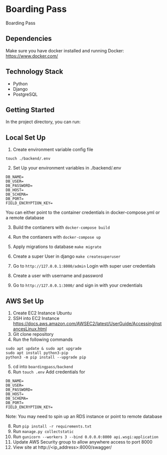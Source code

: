 # Boarding Pass
Boarding Pass

## Dependencies

Make sure you have docker installed and running
Docker: https://www.docker.com/

## Technology Stack
 
- Python
- Django
- PostgreSQL


## Getting Started

In the project directory, you can run:

## Local Set Up

1. Create environment variable config file
```
touch ./backend/.env
```

2. Set Up your environment variables in ./backend/.env
```
DB_NAME=
DB_USER=
DB_PASSWORD=
DB_HOST=
DB_SCHEMA=
DB_PORT=
FIELD_ENCRYPTION_KEY=
```

You can either point to the container credentials in docker-compose.yml or a remote database

3. Build the contianers with 
`docker-compose build`

4. Run the contianers with 
`docker-compose up`

5. Apply migrations to database
 `make migrate`

6. Create a super User in django
`make createsuperuser`

7. Go to 
`http://127.0.0.1:8000/admin` Login with super user credentials

8. Create a user with username and password

9. Go to `http://127.0.0.1:3000/` and sign in with your credentials

## AWS Set Up

1. Create EC2 Instance Ubuntu 
2. SSH into EC2 Instance https://docs.aws.amazon.com/AWSEC2/latest/UserGuide/AccessingInstancesLinux.html
3. Git clone repository
4. Run the following commands
```
sudo apt update & sudo apt upgrade    
sudo apt install python3-pip
python3 -m pip install --upgrade pip
```
5. cd into ```boardingpass/backend```
6. Run ```touch .env```
Add credentials for
```
DB_NAME=
DB_USER=
DB_PASSWORD=
DB_HOST=
DB_SCHEMA=
DB_PORT=
FIELD_ENCRYPTION_KEY=
```
Note: You may need to spin up an RDS instance or point to remote database

8. Run ```pip install -r requirements.txt```
9. Run ```manage.py collectstatic```
10. Run ```gunicorn --workers 3 --bind 0.0.0.0:8000 api.wsgi:application```
11. Update AWS Security group to allow anywhere access to port 8000
12. View site at http://<ip_address>:8000/swagger/
